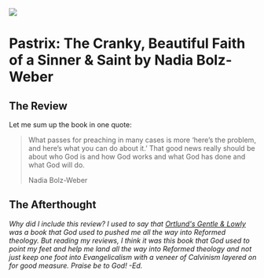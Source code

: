 <img class="intro-right" src="/images/book-patrix-bolz-weber.jpg">

# Pastrix: The Cranky, Beautiful Faith of a Sinner & Saint by Nadia Bolz-Weber

## The Review

Let me sum up the book in one quote:

>What passes for preaching in many cases is more ‘here’s the problem, and here’s what you can do about it.’ That good news really should be about who God is and how God works and what God has done and what God will do.
>
>Nadia Bolz-Weber

## The Afterthought

*Why did I include this review? I used to say that [Ortlund's Gentle & Lowly](https://www.goodreads.com/book/show/52891090-gentle-and-lowly) was a book that God used to pushed me all the way into Reformed theology. But reading my reviews, I think it was this book that God used to point my feet and help me land all the way into Reformed theology and not just keep one foot into Evangelicalism with a veneer of Calvinism layered on for good measure. Praise be to God! -Ed.*
